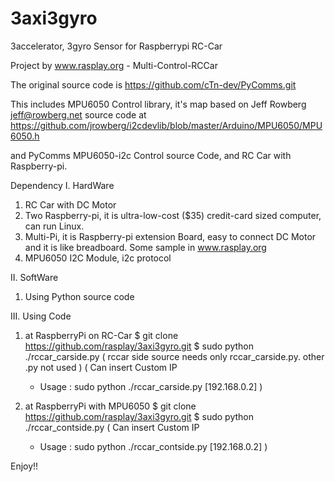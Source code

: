 3axi3gyro
=========

3accelerator, 3gyro Sensor for Raspberrypi RC-Car

Project by www.rasplay.org - Multi-Control-RCCar

The original source code is https://github.com/cTn-dev/PyComms.git

This includes MPU6050 Control library, it's map based on Jeff Rowberg <jeff@rowberg.net> source code at
https://github.com/jrowberg/i2cdevlib/blob/master/Arduino/MPU6050/MPU6050.h

and PyComms MPU6050-i2c Control source Code, and RC Car with Raspberry-pi.

Dependency
I. HardWare
 1. RC Car with DC Motor
 2. Two Raspberry-pi, it is ultra-low-cost ($35) credit-card sized computer, can run Linux.
 3. Multi-Pi, it is Raspberry-pi extension Board, easy to connect DC Motor and it is like breadboard. Some sample in www.rasplay.org
 4. MPU6050 I2C Module, i2c protocol

II. SoftWare
 1. Using Python source code

III. Using Code
 1. at RaspberryPi on RC-Car
  $ git clone https://github.com/rasplay/3axi3gyro.git
  $ sudo python ./rccar_carside.py
  ( rccar side source needs only rccar_carside.py. other .py not used )
  ( Can insert Custom IP 
    - Usage : sudo python ./rccar_carside.py [192.168.0.2] )

 2. at RaspberryPi with MPU6050
  $ git clone https://github.com/rasplay/3axi3gyro.git
  $ sudo python ./rccar_contside.py 
  ( Can insert Custom IP 
    - Usage : sudo python ./rccar_contside.py [192.168.0.2] )

Enjoy!!
